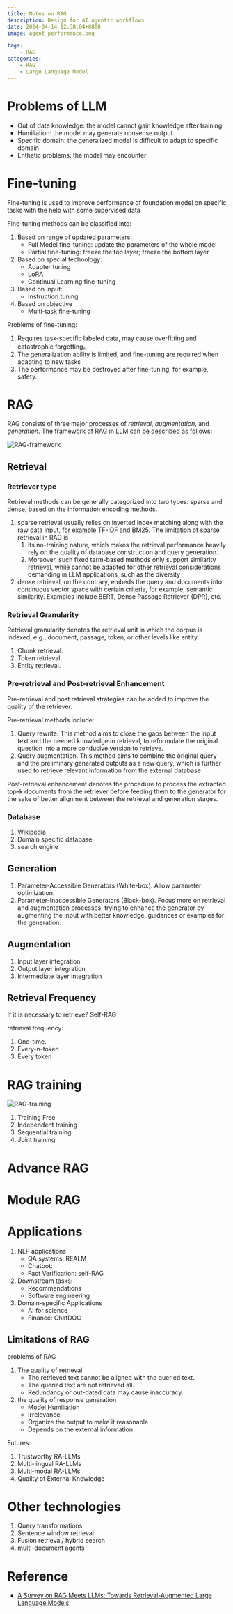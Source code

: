 ```yaml
---
title: Notes on RAG
description: Design for AI agentic workflows
date: 2024-04-14 12:38:04+0800
image: agent_performance.png

tags: 
    - RAG
categories:
    - RAG
    - Large Language Model 
---
```



# Problems of LLM

- Out of date knowledge: the model cannot gain knowledge after training
- Humiliation: the model may generate nonsense output
- Specific domain: the generalized model is difficult to adapt to specific domain
- Enthetic problems: the model may encounter

# Fine-tuning

Fine-tuning is used to improve performance of foundation model on specific tasks with the help with some supervised data

Fine-tuning methods can be classified into:

1. Based on range of updated parameters:
    - Full Model fine-tuning: update the parameters of the whole model
    - Partial fine-tuning: freeze the top layer; freeze the bottom layer
2. Based on special technology:
    - Adapter tuning
    - LoRA
    - Continual Learning fine-tuning
3. Based on input:
    - Instruction tuning
4. Based on objective
    - Multi-task fine-tuning

Problems of fine-tuning:

1. Requires task-specific labeled data, may cause overfitting and catastrophic forgetting。
2. The generalization ability is limited, and fine-tuning are required when adapting to new tasks
3. The performance may be destroyed after fine-tuning, for example, safety.

# RAG

RAG consists of three major processes of *retrieval*, *augmentation*, and *generation*. The framework of RAG in LLM can be described as follows:

![RAG-framework](RAG-framework.png)

## Retrieval

### Retriever type

Retrieval methods can be generally categorized into two types: sparse and dense, based on the information encoding methods.

1. sparse retrieval usually relies on inverted index matching along with the raw data input, for example TF-IDF and BM25. The limitation of sparse retrieval in RAG is
   1. its no-training nature, which makes the retrieval performance heavily rely on the quality of database construction and query generation.
   2. Moreover, such fixed term-based methods only support similarity retrieval, while cannot be adapted for other retrieval considerations demanding in LLM applications, such as the diversity
2. dense retrieval, on the contrary, embeds the query and documents into continuous vector space with certain criteria, for example, semantic similarity. Examples include BERT, Dense Passage Retriever (DPR), etc.

### Retrieval Granularity

Retrieval granularity denotes the retrieval unit in which the corpus is indexed, e.g., document, passage, token, or other levels like entity.

1. Chunk retrieval.
2. Token retrieval.
3. Entity retrieval.

### Pre-retrieval and Post-retrieval Enhancement

Pre-retrieval and post retrieval strategies can be added to improve the quality of the retriever.

Pre-retrieval methods include:

1. Query rewrite. This method aims to close the gaps between the input text and the needed knowledge in retrieval, to reformulate the original question into a more conducive version to retrieve.
2. Query augmentation. This method aims to combine the original query and the preliminary generated outputs as a new query, which is further used to retrieve relevant information from the external database

Post-retrieval enhancement denotes the procedure to process the extracted top-k documents from the retriever before feeding them to the generator for the sake of better alignment between the retrieval and generation stages.

### Database

1. Wikipedia
2. Domain specific database
3. search engine

## Generation

1. Parameter-Accessible Generators (White-box). Allow parameter optimization.
2. Parameter-Inaccessible Generators (Black-box). Focus more on retrieval and augmentation processes, trying to enhance the generator by augmenting the input with better knowledge, guidances or examples for the generation.

## Augmentation

1. Input layer integration
2. Output layer integration
3. Intermediate layer integration

## Retrieval Frequency

If it is necessary to retrieve? Self-RAG

retrieval frequency:

1. One-time.
2. Every-n-token
3. Every token

# RAG training

![RAG-training](RAG-training.png)

1. Training Free
2. Independent training
3. Sequential training
4. Joint training

# Advance RAG

# Module RAG

# Applications

1. NLP applications
   - QA systems: REALM
   - Chatbot:
   - Fact Verification: self-RAG
2. Downstream tasks:
   - Recommendations
   - Software engineering
3. Domain-specific Applications
   - AI for science
   - Finance: ChatDOC

## Limitations of RAG

problems of RAG

1. The quality of retrieval
    - The retrieved text cannot be aligned with the queried text.
    - The queried text are not retrieved all.
    - Redundancy or out-dated data may cause inaccuracy.
2. the quality of response generation
    - Model Humiliation
    - Irrelevance
    - Organize the output to make it reasonable
    - Depends on the external information

Futures:

1. Trustworthy RA-LLMs
2. Multi-lingual RA-LLMs
3. Multi-modal RA-LLMs
4. Quality of External Knowledge

# Other technologies

1. Query transformations
2. Sentence window retrieval
3. Fusion retrieval/ hybrid search
4. multi-document agents

# Reference

- [A Survey on RAG Meets LLMs: Towards Retrieval-Augmented Large Language Models](https://www.semanticscholar.org/paper/A-Survey-on-RAG-Meets-LLMs%3A-Towards-Large-Language-Ding-Fan/0576e9ab604ba4bf20cd5947f3c4a2c609ac2705)
